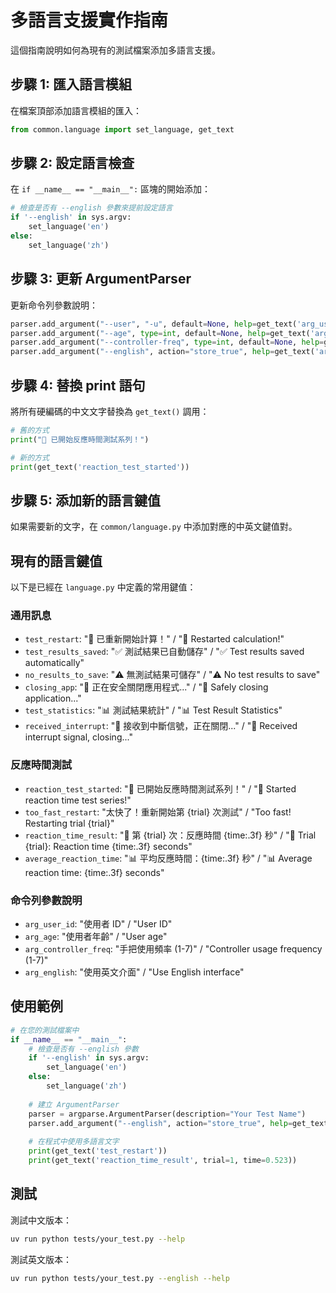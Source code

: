 # 多語言支援實作指南

這個指南說明如何為現有的測試檔案添加多語言支援。

## 步驟 1: 匯入語言模組

在檔案頂部添加語言模組的匯入：

```python
from common.language import set_language, get_text
```

## 步驟 2: 設定語言檢查

在 `if __name__ == "__main__":` 區塊的開始添加：

```python
# 檢查是否有 --english 參數來提前設定語言
if '--english' in sys.argv:
    set_language('en')
else:
    set_language('zh')
```

## 步驟 3: 更新 ArgumentParser

更新命令列參數說明：

```python
parser.add_argument("--user", "-u", default=None, help=get_text('arg_user_id'))
parser.add_argument("--age", type=int, default=None, help=get_text('arg_age'))
parser.add_argument("--controller-freq", type=int, default=None, help=get_text('arg_controller_freq'))
parser.add_argument("--english", action="store_true", help=get_text('arg_english'))
```

## 步驟 4: 替換 print 語句

將所有硬編碼的中文文字替換為 `get_text()` 調用：

```python
# 舊的方式
print("🔄 已開始反應時間測試系列！")

# 新的方式
print(get_text('reaction_test_started'))
```

## 步驟 5: 添加新的語言鍵值

如果需要新的文字，在 `common/language.py` 中添加對應的中英文鍵值對。

## 現有的語言鍵值

以下是已經在 `language.py` 中定義的常用鍵值：

### 通用訊息
- `test_restart`: "🔄 已重新開始計算！" / "🔄 Restarted calculation!"
- `test_results_saved`: "✅ 測試結果已自動儲存" / "✅ Test results saved automatically"
- `no_results_to_save`: "⚠️ 無測試結果可儲存" / "⚠️ No test results to save"
- `closing_app`: "🔄 正在安全關閉應用程式..." / "🔄 Safely closing application..."
- `test_statistics`: "📊 測試結果統計" / "📊 Test Result Statistics"
- `received_interrupt`: "🔄 接收到中斷信號，正在關閉..." / "🔄 Received interrupt signal, closing..."

### 反應時間測試
- `reaction_test_started`: "🔄 已開始反應時間測試系列！" / "🔄 Started reaction time test series!"
- `too_fast_restart`: "太快了！重新開始第 {trial} 次測試" / "Too fast! Restarting trial {trial}"
- `reaction_time_result`: "🔘 第 {trial} 次：反應時間 {time:.3f} 秒" / "🔘 Trial {trial}: Reaction time {time:.3f} seconds"
- `average_reaction_time`: "📊 平均反應時間：{time:.3f} 秒" / "📊 Average reaction time: {time:.3f} seconds"

### 命令列參數說明
- `arg_user_id`: "使用者 ID" / "User ID"
- `arg_age`: "使用者年齡" / "User age"
- `arg_controller_freq`: "手把使用頻率 (1-7)" / "Controller usage frequency (1-7)"
- `arg_english`: "使用英文介面" / "Use English interface"

## 使用範例

```python
# 在您的測試檔案中
if __name__ == "__main__":
    # 檢查是否有 --english 參數
    if '--english' in sys.argv:
        set_language('en')
    else:
        set_language('zh')
    
    # 建立 ArgumentParser
    parser = argparse.ArgumentParser(description="Your Test Name")
    parser.add_argument("--english", action="store_true", help=get_text('arg_english'))
    
    # 在程式中使用多語言文字
    print(get_text('test_restart'))
    print(get_text('reaction_time_result', trial=1, time=0.523))
```

## 測試

測試中文版本：
```bash
uv run python tests/your_test.py --help
```

測試英文版本：
```bash
uv run python tests/your_test.py --english --help
```
